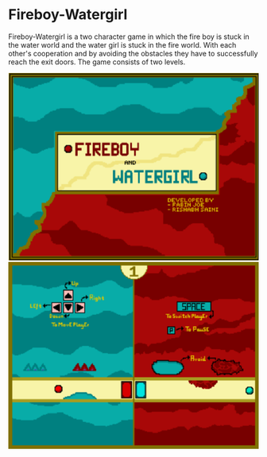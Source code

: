 # Fireboy-Watergirl
Fireboy-Watergirl is a two character game in which the fire boy is stuck in the water world and the water girl is stuck in the fire world. With each other's cooperation and by avoiding the obstacles they have to successfully reach the exit doors. The game consists of two levels. 

![Game_Title](/pictures/title.png)
![Game_Play](/pictures/game.png)

##
